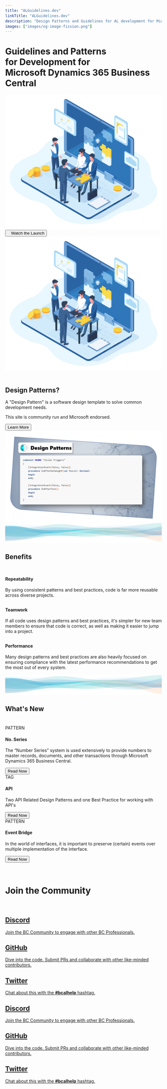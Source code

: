 ```yaml
---
title: "ALGuidelines.dev"
linkTitle: "ALGuidelines.dev"
description: "Design Patterns and Guidelines for AL development for Microsoft Dynamics 365 Business Central"
images: ["images/og-image-fission.png"]
---
```


<div class="hero">
  <div class="container">
    <div class="row justify-content-center align-items-center">
      <div class="col-xl-7 col-lg-6 col-md-6 hero-section-mobile">
        <h1 class="hero-title">
          Guidelines and Patterns<br />
          for Development for<br />
          Microsoft Dynamics 365 Business Central
        </h1>
        <img
          class="img-fluid hero-banner show-mobile-big"
          src="/images/brainstorming-team-meeting_38894532.png"
          alt-text="Teamwork Graphic"
        />
        <br />
        <a href="https://www.youtube.com/watch?v=CWpaD9RUa6U"
          ><button class="hero-big">
            <i class="fab fa-youtube"></i>&nbsp;&nbsp; Watch the Launch
          </button></a
        >
      </div>

  <div class="col-xl-5 col-lg-6 col-md-6 show-desktop-big">
        <img
          class="img-fluid hero-banner"
          src="/images/brainstorming-team-meeting_38894532.png"
          alt-text="Teamwork Graphic"
        />
      </div>
    </div>
  </div>
</div>

<div class="body-container">
  <div class="container">
    <br />
    <div class="row">
      <div class="col-lg-5">
        <h2 class="section-title">Design Patterns?</h2>
        <p class="section-text-bold">
          A "Design Pattern" is a software design template to solve common development needs.
        </p>
        <p class="section-text">
          This site is community run and Microsoft endorsed.
        </p>
        <a href="/docs"
          ><button class="hero-mid">Learn More</button></a
        >
      </div>

  <div class="col-lg-7">
        <img
          class="img-fluid show-mobile-margin"
          src="/images/body-img-1.png"
          alt-text="Design Patterns Banner"
        />
      </div>
    </div>
  </div>
</div>

<div class="wide-image show-desktop">
  <img src="/images/wave.webp" class="big-waves" />
</div>

<div class="body-container push-up">
  <div class="container">
    <div class="row">
      <div class="col-lg-12 center-text" style="margin-bottom: 50px">
        <h2 class="section-title">Benefits</h2>
      </div>

  <div class="col-lg-4">
        <div class="card-shadow">
          <h2 class="section-text-bold"><i class="fas fa-retweet"></i></h2>
          <h4 class="section-text-bold">Repeatability</h4>
          <p class="section-text">
            By using consistent patterns and best practices, code is far more reusable across diverse projects.
          </p>
        </div>
      </div>
      <div class="col-lg-4">
        <div class="card-shadow">
          <h2><i class="fas fa-people-carry"></i></h2>
          <h4 class="section-text-bold">Teamwork</h4>
          <p class="section-text">
            If all code uses design patterns and best practices, it's simpler for new team members to ensure
            that code is correct, as well as making it easier to jump into a project.
          </p>
        </div>
      </div>
      <div class="col-lg-4">
        <div class="card-shadow">
          <h2><i class="fas fa-rocket"></i></h2>
          <h4 class="section-text-bold">Performance</h4>
          <p class="section-text">
            Many design patterns and best practices are also heavily focused on ensuring compliance with
            the latest performance recommendations to get the most out of every system.
          </p>
        </div>
      </div>
    </div>
  </div>
 
</div>

<div class="wide-image show-desktop">
  <img src="/images/wave.webp" class="big-waves" />
</div>

<div class="body-container whats-new">
  <div class="container">
    <div class="row">
      <div class="col-lg-12 center-text" style="margin-bottom: 40px">
        <h2 class="section-title">What's New</h2>
      </div>
      <div class="col-lg-4">
        <div class="card-shadow">
          <span class="card-badge">PATTERN</span>
          <h4 class="section-text-bold mt-4">
            No. Series
          </h4>
          <div class="card-shadow-content">
            <p class="section-text">
              The “Number Series” system is used extensively to provide numbers to master records, documents, and other transactions through Microsoft Dynamics 365 Business Central.
            </p>
            <a href="/docs/patterns/no-series/">
              <button class="hero-mid-2 align-self-end">Read Now</button>
            </a>
          </div>
        </div>
      </div>

  <div class="col-lg-4">
        <div class="card-shadow">
          <span class="card-badge">TAG</span>
          <h4 class="section-text-bold mt-4">
            API
          </h4>
          <div class="card-shadow-content">
            <p class="section-text">
              Two API Related Design Patterns and one Best Practice for working with API's
            </p>
            <a href="/tags/api/"
              ><button class="hero-mid-2 align-self-end">Read Now</button></a
            >
          </div>
        </div>
      </div>

  <div class="col-lg-4">
        <div class="card-shadow">
          <span class="card-badge">PATTERN</span>
          <h4 class="section-text-bold mt-4">
            Event Bridge
          </h4>
          <div class="card-shadow-content">
            <p class="section-text">
             In the world of interfaces, it is important to preserve (certain) events over multiple implementation of the interface.
            </p>
            <a
              href="/docs/patterns/event-bridge-pattern/"
              ><button class="hero-mid-2 align-self-end">Read Now</button></a
            >
          </div>
        </div>
      </div>
    </div>
  </div>
</div>

<div class="body-container">
  <div class="container">
    <div class="row">
      <div class="col-lg-4">
        <br />
        <br />
        <h1 class="section-title">Join the Community</h1>
        <br />

  <div class="show-mobile">
          <div class="community-cards">
            <a href="https://discord.gg/4wbfNv3">
              <div class="card-shadow">
                <div class="card-header-custom">
                  <h2 style="padding-right: 0.8rem;"><i class="fab fa-discord"></i></h2>
                  <h2 class="section-text-bold">Discord</h2>
                </div>
                <p class="section-text">
                  Join the BC Community to engage with other BC Professionals.
                </p>
              </div>
            </a>
            <a href="https://github.com/microsoft/alguidelines">
              <div class="card-shadow">
                <div class="card-header-custom">
                  <h2 style="padding-right: 0.8rem;"><i class="fab fa-github"></i></h2>
                  <h2 class="section-text-bold">GitHub</h2>
                </div>
                <p class="section-text">
                  Dive into the code. Submit PRs
                  and collaborate with other like-minded contributors.
                </p>
              </div>
            </a>
            <a href="https://twitter.com/search?q=%23bcalhelp">
              <div class="card-shadow twitter-card" style="margin-left: auto">
                <div class="card-header-custom">
                  <h2 style="padding-right: 0.8rem;"><i class="fab fa-twitter"></i></h2>
                  <h2 class="section-text-bold">Twitter</h2>
                </div>
                <p class="section-text">
                  Chat about this with the <b class="text-highlight">#bcalhelp</b> hashtag.
                </p>
              </div>
            </a>
          </div>
        </div>
      </div>

  <div class="col-lg-8 community-cards show-desktop">
        <div class="row">
          <div class="col-lg-6">
            <a href="https://discord.gg/4wbfNv3"
              ><div class="card-shadow">
                <div class="card-header-custom">
                  <h2 style="padding-right: 0.8rem;"><i class="fab fa-discord"></i></h2>
                  <h2 class="section-text-bold">Discord</h2>
                </div>
                <p class="section-text">
                  Join the BC Community to engage with other BC Professionals.
                </p>
              </div></a
            >
          </div>
          <div class="col-lg-6">
            <a href="https://github.com/microsoft/alguidelines"
              ><div class="card-shadow">
                <div class="card-header-custom">
                  <h2 style="padding-right: 0.8rem;"><i class="fab fa-github"></i></h2>
                  <h2 class="section-text-bold">GitHub</h2>
                </div>
                <p class="section-text">
                  Dive into the code.  Submit PRs
                  and collaborate with other like-minded contributors.
                </p>
              </div></a
            >
          </div>
          <div class="col-lg-6">
            <a href="https://twitter.com/search?q=%23bcalhelp"
              ><div
                class="card-shadow twitter-card-desktop"
                style="margin-left: auto"
              >
                <div class="card-header-custom">
                  <h2 style="padding-right: 0.8rem;"><i class="fab fa-twitter"></i></h2>
                  <h2 class="section-text-bold">Twitter</h2>
                </div>
                <p class="section-text">
                  Chat about this with the <b class="text-highlight">#bcalhelp</b> hashtag.
                </p>
              </div></a
            >
          </div>
        </div>
      </div>
    </div>
  </div>
</div>